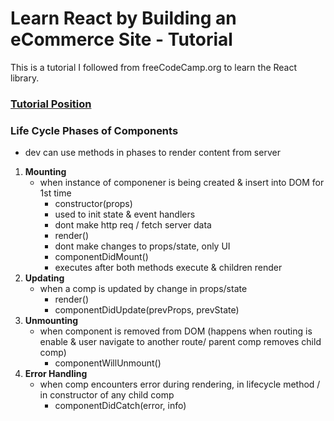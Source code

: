 # Learn React by Building an eCommerce Site - Tutorial

This is a tutorial I followed from freeCodeCamp.org to learn the React library.

### [Tutorial Position](https://youtu.be/1DklrGoAxDE?feature=shared&t=16578)

### Life Cycle Phases of Components

- dev can use methods in phases to render content from server

1. **Mounting**
   - when instance of componener is being created & insert into DOM for 1st time
     - constructor(props)
     - used to init state & event handlers
     - dont make http req / fetch server data
     - render()
     - dont make changes to props/state, only UI
     - componentDidMount()
     - executes after both methods execute & children render
2. **Updating**
   - when a comp is updated by change in props/state
     - render()
     - componentDidUpdate(prevProps, prevState)
3. **Unmounting**
   - when component is removed from DOM (happens when routing is enable & user navigate to another route/ parent comp removes child comp)
     - componentWillUnmount()
4. **Error Handling**
   - when comp encounters error during rendering, in lifecycle method / in constructor of any child comp
     - componentDidCatch(error, info)
